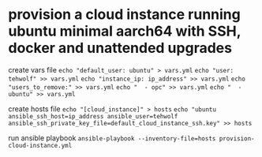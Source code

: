 # provision a cloud instance running ubuntu minimal aarch64 with SSH, docker and unattended upgrades

create vars file
`echo "default_user: ubuntu" > vars.yml`
`echo "user: tehwolf" >> vars.yml`
`echo "instance_ip: ip_address" >> vars.yml`
`echo "users_to_remove:" >> vars.yml`
`echo "  - opc" >> vars.yml`
`echo "  - ubuntu" >> vars.yml`

create hosts file
`echo "[cloud_instance]" > hosts`
`echo "ubuntu ansible_ssh_host=ip_address ansible_user=tehwolf ansible_ssh_private_key_file=default_cloud_instance_ssh.key" >> hosts`

run ansible playbook
`ansible-playbook --inventory-file=hosts provision-cloud-instance.yml`
